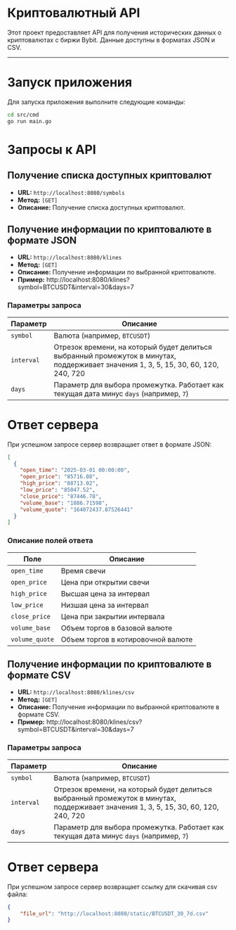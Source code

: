 # Криптовалютный API

Этот проект предоставляет API для получения исторических данных о криптовалютах с биржи Bybit. Данные доступны в форматах JSON и CSV.

---


# Запуск приложения

Для запуска приложения выполните следующие команды:

```bash
cd src/cmd
go run main.go
```

# Запросы к API

## Получение списка доступных криптовалют

- **URL:** `http://localhost:8080/symbols`
- **Метод:** `[GET]`
- **Описание:** Получение списка доступных криптовалют.

## Получение информации по криптовалюте в формате JSON

- **URL:** `http://localhost:8080/klines`
- **Метод:** `[GET]`
- **Описание:** Получение информации по выбранной криптовалюте.
- **Пример:** http://localhost:8080/klines?symbol=BTCUSDT&interval=30&days=7

### Параметры запроса

| Параметр | Описание                                                                                                                                 |
|-----------|------------------------------------------------------------------------------------------------------------------------------------------|
| `symbol`  | Валюта (например, `BTCUSDT`)                                                                                                             |
| `interval`| Отрезок времени, на который будет делиться выбранный промежуток в минутах, <br/>поддерживает значения 1, 3, 5, 15, 30, 60, 120, 240, 720 |
| `days`    | Параметр для выбора промежутка. Работает как текущая дата минус `days` (например, `7`)                                                   |

# Ответ сервера

При успешном запросе сервер возвращает ответ в формате JSON:

```json
[
  {
    "open_time": "2025-03-01 00:00:00",
    "open_price": "85716.08",
    "high_price": "88713.02",
    "low_price": "85047.52",
    "close_price": "87446.78",
    "volume_base": "1886.71598",
    "volume_quote": "164072437.87526441"
  }
]
```

### Описание полей ответа

| Поле          | Описание |
|---------------|----------|
| `open_time`   | Время свечи |
| `open_price`  | Цена при открытии свечи |
| `high_price`  | Высшая цена за интервал |
| `low_price`   | Низшая цена за интервал |
| `close_price` | Цена при закрытии интервала |
| `volume_base` | Объем торгов в базовой валюте |
| `volume_quote`| Объем торгов в котировочной валюте |

## Получение информации по криптовалюте в формате CSV

- **URL:** `http://localhost:8080/klines/csv`
- **Метод:** `[GET]`
- **Описание:** Получение информации по выбранной криптовалюте в формате CSV.
- **Пример:** http://localhost:8080/klines/csv?symbol=BTCUSDT&interval=30&days=7

### Параметры запроса

| Параметр | Описание |
|-----------|----------|
| `symbol`  | Валюта (например, `BTCUSDT`) |
| `interval`| Отрезок времени, на который будет делиться выбранный промежуток в минутах, <br/>поддерживает значения 1, 3, 5, 15, 30, 60, 120, 240, 720  |
| `days`    | Параметр для выбора промежутка. Работает как текущая дата минус `days` (например, `7`) |

# Ответ сервера

При успешном запросе сервер возвращает ссылку для скачивая csv файла:

```json
{
    "file_url": "http://localhost:8080/static/BTCUSDT_30_7d.csv"
}
```